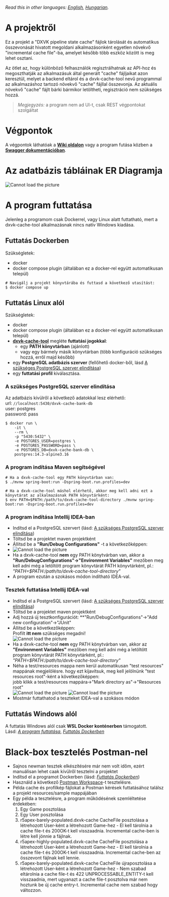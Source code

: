 *Read this in other languages: [English](README.md), [Hungarian](README.hu.md).*

# A projektről
Ez a projekt a "DXVK pipeline state cache" fájlok tárolását és automatikus összevonását
hivatott megoldani alkalmazásonként egyetlen növekvő "incremental cache file"-ba, amelyet
később több eszköz között is meg lehet osztani.

Az ötlet az, hogy különböző felhasználók regisztrálhatnak az API-hoz és megoszthatják
az alkalmazásuk által generált "cache" fájljaikat azon keresztül, melyet a backend
eltárol és a dxvk-cache-tool nevű programmal az alkalmazáshoz tartozó növekvő "cache"
fájllal összevonja. Az aktuális növekvő "cache" fájlt bárki bármikor letöltheti, regisztráció
nem szükséges hozzá.

> *Megjegyzés:* a program nem ad UI-t, csak REST végpontokat szolgáltat

# Végpontok
A végpontok láthatóak a [**Wiki oldalon**](https://github.com/HereticWay/DXVKStateCacheBank/wiki)
vagy a program futása közben a [**Swagger dokumentációban**](http://127.0.0.1:8080/swagger-ui.html).

# Az adatbázis tábláinak ER Diagramja
![Cannot load the picture](https://github.com/HereticWay/DXVKStateCacheBank/raw/docs/docs/db-er-diagram.png)

# A program futtatása
Jelenleg a programom csak Dockerrel, vagy Linux alatt futtatható, mert a
dxvk-cache-tool alkalmazásnak nincs natív Windows kiadása.

## Futtatás Dockerben
Szükségletek:
- docker
- docker compose plugin (általában ez a docker-rel együtt automatikusan települ)
```shell
# Navigálj a projekt könyvtárába és futtasd a következő utasítást:
$ docker compose up
```

## Futtatás Linux alól
Szükségletek:
- docker
- docker compose plugin (általában ez a docker-rel együtt automatikusan települ)
- [**dxvk-cache-tool**](https://github.com/DarkTigrus/dxvk-cache-tool/releases/tag/v1.1.2)
  megléte **futtatási jogokkal**:
  - egy **PATH könyvtárban** (ajánlott) 
  - vagy egy bármely másik könyvtárban (több konfiguráció szükséges hozzá, erről majd később)
- egy **PostgreSQL adatbázis szerver** (fellőhető docker-ből, lásd [A szükséges PostgreSQL szerver elindítása](#a-szükséges-postgresql-szerver-elindítása))
- egy **futtatási profil** kiválasztása.

### A szükséges PostgreSQL szerver elindítása
Az adatbázis kívülről a következő adatokkal lesz elérhető:<br>
url: `//localhost:5430/dxvk-cache-bank-db`<br>
user: postgres<br>
password: pass<br>
```shell
$ docker run \
    -it \
    --rm \
    -p "5430:5432" \
    -e POSTGRES_USER=postgres \
    -e POSTGRES_PASSWORD=pass \
    -e POSTGRES_DB=dxvk-cache-bank-db \
    postgres:14.3-alpine3.16
```

### A program indítása Maven segítségével
```shell
# Ha a dxvk-cache-tool egy PATH könyvtárban van:
$ ./mvnw spring-boot:run -Dspring-boot.run.profiles=dev

# Ha a dxvk-cache-tool máshol elérhető, akkor meg kell adni ezt a könyvtárat az alkalmazásnak PATH könyvtárként:
$ env PATH=$PATH:/path/to/dxvk-cache-tool-directory ./mvnw spring-boot:run -Dspring-boot.run.profiles=dev
```

### A program indítása Intellij IDEA-ban
- Indítsd el a PostgreSQL szervert (lásd: [A szükséges PostgreSQL szerver elindítása](#a-szükséges-postgresql-szerver-elindítása))
- Töltsd be a projektet maven projektként
- Állítsd be a **"Run/Debug Configurations"** -t a következőképpen:
- ![Cannot load the picture](https://github.com/HereticWay/DXVKStateCacheBank/raw/docs/docs/intellij-run-configuration.png)
- Ha a dxvk-cache-tool **nem** egy PATH könytvárban van, akkor a
**"Run/DebugConfigurations"->"Environment Variables"** mezőben meg kell adni még a
letöltött program könyvtárát PATH könyvtárként, pl.: *"PATH=$PATH:/path/to/dxvk-cache-tool-directory"*
- A program ezután a szokásos módon indítható IDEA-val.

### Tesztek futtatása Intellij IDEA-val
- Indítsd el a PostgreSQL szervert (lásd: [A szükséges PostgreSQL szerver elindítása](#a-szükséges-postgresql-szerver-elindítása))
- Töltsd be a projektet maven projektként
- Adj hozzá új tesztkonfigurációt: **"Run/DebugConfigurations"->"Add new configuration"->"JUnit"
- Állítsd be a következőképpen:<br>
Profilt **itt nem** szükséges megadni!<br>
![Cannot load the picture](https://github.com/HereticWay/DXVKStateCacheBank/raw/docs/docs/intellij-test-configuration.png)
- Ha a dxvk-cache-tool **nem** egy PATH könytvárban van, akkor az
  **"Environment Variables"** mezőben meg kell adni még a letöltött program könyvtárát
  PATH könyvtárként, pl.: *"PATH=$PATH:/path/to/dxvk-cache-tool-directory"*
- Néha a test/resources mappa nem kerül automatikusan "test resources" mappának megjelölésre.
  hogy ezt kijavítsuk, meg kell jelölnünk "test resources root"-ként a következőképpen:<br>
  jobb klikk a test/resources mappára->"Mark directory as"->"Resources root"<br>
  ![Cannot load the picture](https://github.com/HereticWay/DXVKStateCacheBank/raw/docs/docs/mark-resource-1.png)
  ![Cannot load the picture](https://github.com/HereticWay/DXVKStateCacheBank/raw/docs/docs/mark-resource-2.png)
- Mostmár futtathatod a teszteket IDEA-val a szokásos módon

## Futtatás Windows alól
A futtatás Windows alól csak **WSL Docker konténerben** támogatott.<br>
Lásd: [*A program futtatása*](#a-program-futtatása), [*Futtatás Dockerben*](#futtatás-dockerben)

# Black-box tesztelés Postman-nel
- Sajnos newman tesztek elkészítésére már nem volt időm, ezért manuálisan lehet caak kívülről tesztelni a projektet
- Indítsd el a programot Dockerben (lásd: [*Futtatás Dockerben*](#futtatás-dockerben))
- Használd a következő [Postman Workspace](https://www.postman.com/science-saganist-76503499/workspace/cc-dxvk-state-cache-bank/collection/19640926-f241d113-7f3d-4bb9-b59b-1111afe55f89?ctx=documentation)-t
  tesztelésre.
- Példa cache és profilkép fájlokat a Postman kérések futtatásához találsz a projekt resources/sample mappájában
- Egy példa a tesztelésre, a program működésének szemléltetése érdekében:
  1. Egy Game posztolása
  2. Egy User posztolása
  3. r5apex-barely-populated.dxvk-cache CacheFile posztolása a létrehozott User-ként a létrehozott Game-hez -
     El kell tárolnia a cache file-t és 200OK-t kell visszaadnia. Incremental cache-ben is létre kell jönnie a fájlnak.
  4. r5apex-highly-populated.dxvk-cache CacheFile posztolása a létrehozott User-ként a létrehozott Game-hez -
     El kell tárolnia a cache file-t és 200OK-t kell visszaadnia. Incremental cache-ben az összevont fájlnak kell lennie.
  5. r5apex-barely-populated.dxvk-cache CacheFile újraposztolása a létrehozott User-ként a létrehozott Game-hez -
     Nem szabad eltárolnia a cache file-t és 422 UNPROCESSABLE_ENTITY-t kell visszaadnia, mert ugyanazt a cache
     file-t posztolva már nem hoztunk be új cache entry-t. Incremental cache nem szabad hogy változzon.